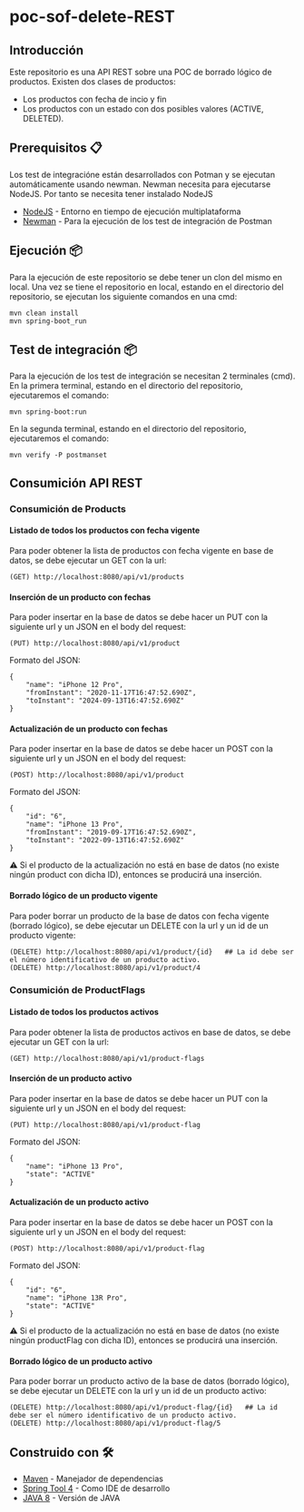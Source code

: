 # poc-sof-delete-REST

## Introducción

Este repositorio es una API REST  sobre una POC de borrado lógico de productos. Existen dos clases de productos:
* Los productos con fecha de incio y fin
* Los productos con un estado con dos posibles valores (ACTIVE, DELETED).

## Prerequisitos  📋
Los test de integracióne están desarrollados con Potman y se ejecutan automáticamente usando newman. Newman necesita para ejecutarse NodeJS. Por tanto se necesita tener instalado NodeJS
* [NodeJS](https://nodejs.org/es/) - Entorno en tiempo de ejecución multiplataforma
* [Newman](https://www.npmjs.com/package/newman) - Para la ejecución de los test de integración de Postman


## Ejecución 📦

Para la ejecución de este repositorio se debe tener un clon del mismo en local. Una vez se tiene el repositorio en local, estando en el directorio del repositorio, se ejecutan los siguiente comandos en una cmd:

```
mvn clean install
mvn spring-boot_run
```
## Test de integración 📦

Para la ejecución de los test de integración se necesitan 2 terminales (cmd). En la primera terminal, estando en el directorio del repositorio, ejecutaremos el comando:
```
mvn spring-boot:run
```
En la segunda terminal, estando en el directorio del repositorio, ejecutaremos el comando:
```
mvn verify -P postmanset
```

## Consumición API REST
### Consumición de Products
#### Listado de todos los productos con fecha vigente
Para poder obtener la lista de productos con fecha vigente en base de datos, se debe ejecutar un GET con la url:
```
(GET) http://localhost:8080/api/v1/products
```
#### Inserción de un producto con fechas
Para poder insertar en la base de datos se debe hacer un PUT con la siguiente url y un JSON en el body del request:
```
(PUT) http://localhost:8080/api/v1/product
```
Formato del JSON:
```
{
    "name": "iPhone 12 Pro",
    "fromInstant": "2020-11-17T16:47:52.690Z",
    "toInstant": "2024-09-13T16:47:52.690Z"
}
```
#### Actualización de un producto con fechas
Para poder insertar en la base de datos se debe hacer un POST con la siguiente url y un JSON en el body del request:
```
(POST) http://localhost:8080/api/v1/product
```
Formato del JSON:
```
{
    "id": "6",
    "name": "iPhone 13 Pro",
    "fromInstant": "2019-09-17T16:47:52.690Z",
    "toInstant": "2022-09-13T16:47:52.690Z"
}
```
⚠️ Si el producto de la actualización no está en base de datos (no existe ningún product con dicha ID), entonces se producirá una inserción.

#### Borrado lógico de un producto vigente
Para poder borrar un producto de la base de datos con fecha vigente (borrado lógico), se debe ejecutar un DELETE con la url y un id de un producto vigente:
```
(DELETE) http://localhost:8080/api/v1/product/{id}   ## La id debe ser el número identificativo de un producto activo.
(DELETE) http://localhost:8080/api/v1/product/4
```
### Consumición de ProductFlags
#### Listado de todos los productos activos
Para poder obtener la lista de productos activos en base de datos, se debe ejecutar un GET con la url:
```
(GET) http://localhost:8080/api/v1/product-flags
```
#### Inserción de un producto activo
Para poder insertar en la base de datos se debe hacer un PUT con la siguiente url y un JSON en el body del request:
```
(PUT) http://localhost:8080/api/v1/product-flag
```
Formato del JSON:
```
{
    "name": "iPhone 13 Pro",
    "state": "ACTIVE"
}
```

#### Actualización de un producto activo
Para poder insertar en la base de datos se debe hacer un POST con la siguiente url y un JSON en el body del request:
```
(POST) http://localhost:8080/api/v1/product-flag
```
Formato del JSON:
```
{
    "id": "6",
    "name": "iPhone 13R Pro",
    "state": "ACTIVE"
}
```
⚠️ Si el producto de la actualización no está en base de datos (no existe ningún productFlag con dicha ID), entonces se producirá una inserción.

#### Borrado lógico de un producto activo
Para poder borrar un producto activo de la base de datos (borrado lógico), se debe ejecutar un DELETE con la url y un id de un producto activo:
```
(DELETE) http://localhost:8080/api/v1/product-flag/{id}   ## La id debe ser el número identificativo de un producto activo.
(DELETE) http://localhost:8080/api/v1/product-flag/5
```

## Construido con 🛠️
* [Maven](https://maven.apache.org/) - Manejador de dependencias
* [Spring Tool 4](https://spring.io/tools) - Como IDE de desarrollo
* [JAVA 8](https://openjdk.java.net/projects/jdk8/) - Versión de JAVA
